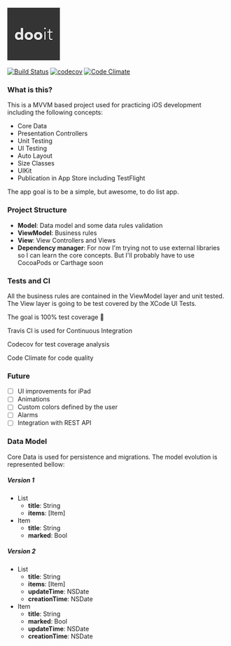 ![dooit](icon/small-icon.png)

[![Build Status](https://travis-ci.org/ricardo0100/dooit-iOS.svg?branch=master)](https://travis-ci.org/ricardo0100/dooit-iOS.svg?branch=master)
[![codecov](https://codecov.io/gh/ricardo0100/dooit/branch/master/graph/badge.svg?precision=2)](https://codecov.io/gh/ricardo0100/dooit)
[![Code Climate](https://codeclimate.com/github/ricardo0100/dooit/badges/gpa.svg)](https://codeclimate.com/github/ricardo0100/dooit)

### What is this?

This is a MVVM based project used for practicing iOS development including the following concepts:
- Core Data
- Presentation Controllers
- Unit Testing
- UI Testing
- Auto Layout
- Size Classes
- UIKit
- Publication in App Store including TestFlight

The app goal is to be a simple, but awesome, to do list app.

### Project Structure
- **Model**: Data model and some data rules validation
- **ViewModel**: Business rules
- **View**: View Controllers and Views
- **Dependency manager**: For now I'm trying not to use external libraries so I can learn the core concepts. But I'll probably have to use CocoaPods or Carthage soon

### Tests and CI

All the business rules are contained in the ViewModel layer and unit tested. The View layer is going to be test covered by the XCode UI Tests.

The goal is 100% test coverage 🎯

Travis CI is used for Continuous Integration

Codecov for test coverage analysis

Code Climate for code quality

### Future

- [ ] UI improvements for iPad
- [ ] Animations
- [ ] Custom colors defined by the user
- [ ] Alarms
- [ ] Integration with REST API

### Data Model

Core Data is used for persistence and migrations. The model evolution is represented bellow:

##### Version 1
- List
  - __title__: String
  - __items__: [Item]
- Item
  - __title__: String
  - __marked__: Bool

##### Version 2

  - List
    - __title__: String
    - __items__: [Item]
    - __updateTime__: NSDate
    - __creationTime__: NSDate
  - Item
    - __title__: String
    - __marked__: Bool
    - __updateTime__: NSDate
    - __creationTime__: NSDate
